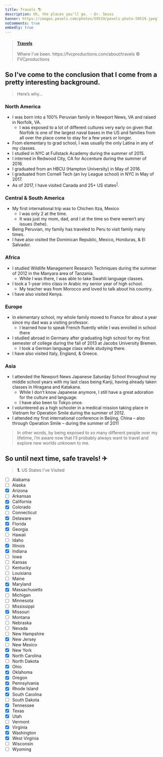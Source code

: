 ```yaml
---
title: Travels 🌎️
description: Oh, the places you'll go. - Dr. Seuss
banner: https://images.pexels.com/photos/59519/pexels-photo-59519.jpeg?w=1260&h=750&dpr=2&auto=compress&cs=tinysrgb
noComments: true
embedly: true
---
```


<blockquote class="embedly-card"><h4><a href="https://www.google.com/maps/d/u/0/embed?mid=11xSbsfkr_6UXjic4znLDZSObW_M">Travels</a></h4><p>Where I've been. https://fvcproductions.com/about/travels © FVCproductions</p></blockquote>

## So I’ve come to the conclusion that I come from a pretty interesting background.

> Here’s why…

### North America

* I was born into a 100% Peruvian family in Newport News, VA and raised in Norfolk, VA.
  * I was exposed to a lot of different cultures very early on given that Norfolk is one of the largest naval bases in the US and families from all over the place come to stay for a few years or longer.
* From elementary to grad school, I was usually the only Latina in any of my classes.
* I studied in NYC at Fullstack Academy during the summer of 2015.
* I interned in Redwood City, CA for Accenture during the summer of 2016.
* I graduated from an HBCU (Hampton University) in May of 2016.
* I graduated from Cornell Tech (an Ivy League school) in NYC in May of 2017.
* As of 2017, I have visited Canada and 25+ US states<sup>[1](#footnote1)</sup>.

### Central & South America

* My first international trip was to Chichen Itza, Mexico
  * I was only 2 at the time.
  * It was just my mom, dad, and I at the time so there weren’t any issues (hehe).
* Being Peruvian, my family has traveled to Peru to visit family many times.
* I have also visited the Dominican Republic, Mexico, Honduras, & El Salvador.

### Africa

* I studied Wildlife Management Research Techniques during the summer of 2012 in the Manyara area of Tanzania.
  * While I was there, I was able to take Swahili language classes.
* I took a 1-year intro class in Arabic my senior year of high school.
  * My teacher was from Morocco and loved to talk about his country.
* I have also visited Kenya.

### Europe

* In elementary school, my whole family moved to France for about a year since my dad was a visiting professor.
  * I learned how to speak French fluently while I was enrolled in school there
* I studied abroad in Germany after graduating high school for my first semester of college during the fall of 2013 at Jacobs University Bremen.
  * I took a German language class while studying there.
* I have also visited Italy, England, & Greece.

### Asia

* I attended the Newport News Japanese Saturday School throughout my middle school years with my last class being Kanji, having already taken classes in Hiragana and Katakana.
  * While I don’t know Japanese anymore, I still have a great adoration for the culture and language.
  * I have also been to Tokyo once.
* I volunteered as a high schooler in a medical mission taking place in Vietnam for Operation Smile during the summer of 2012.
* I attended my first international conference in Beijing, China – also through Operation Smile – during the summer of 2011

> In other words, by being exposed to so many different people over my lifetime, I’m aware now that I’ll probably always want to travel and explore new worlds unknown to me.

## So until next time, safe travels! ✈

> <a name="footnote1"><b>1.</b></a> US States I've Visited

* [ ] Alabama
* [ ] Alaska
* [x] Arizona
* [ ] Arkansas
* [x] California
* [x] Colorado
* [ ] Connecticut
* [x] Delaware
* [x] Florida
* [x] Georgia
* [ ] Hawaii
* [ ] Idaho
* [x] Illinois
* [x] Indiana
* [ ] Iowa
* [ ] Kansas
* [ ] Kentucky
* [ ] Louisiana
* [ ] Maine
* [x] Maryland
* [x] Massachusetts
* [ ] Michigan
* [ ] Minnesota
* [ ] Mississippi
* [x] Missouri
* [ ] Montana
* [ ] Nebraska
* [ ] Nevada
* [ ] New Hampshire
* [x] New Jersey
* [ ] New Mexico
* [x] New York
* [x] North Carolina
* [ ] North Dakota
* [x] Ohio
* [x] Oklahoma
* [x] Oregon
* [x] Pennsylvania
* [x] Rhode Island
* [x] South Carolina
* [ ] South Dakota
* [x] Tennessee
* [x] Texas
* [x] Utah
* [ ] Vermont
* [x] Virginia
* [x] Washington
* [x] West Virginia
* [ ] Wisconsin
* [ ] Wyoming
